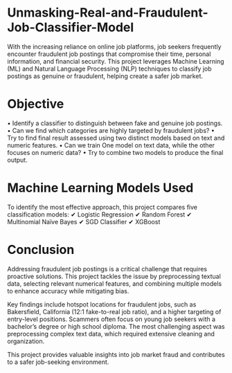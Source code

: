 # Unmasking-Real-and-Fraudulent-Job-Classifier-Model
With the increasing reliance on online job platforms, job seekers frequently encounter fraudulent job postings that compromise their time, personal information, and financial security. This project leverages Machine Learning (ML) and Natural Language Processing (NLP) techniques to classify job postings as genuine or fraudulent, helping create a safer job market.
# **Objective**
• Identify a classifier to distinguish between fake and genuine job postings. 
• Can we find which categories are highly targeted by fraudulent jobs? 
•  Try to find final result assessed using two distinct models based on text and numeric 
features. 
• Can we train One model on text data, while the other focuses on numeric data? 
• Try to combine two models to produce the final output. 
# **Machine Learning Models Used**
To identify the most effective approach, this project compares five classification models:
✔ Logistic Regression
✔ Random Forest
✔ Multinomial Naïve Bayes
✔ SGD Classifier
✔ XGBoost
# **Conclusion**
Addressing fraudulent job postings is a critical challenge that requires proactive solutions. This project tackles the issue by preprocessing textual data, selecting relevant numerical features, and combining multiple models to enhance accuracy while mitigating bias.

Key findings include hotspot locations for fraudulent jobs, such as Bakersfield, California (12:1 fake-to-real job ratio), and a higher targeting of entry-level positions. Scammers often focus on young job seekers with a bachelor’s degree or high school diploma. The most challenging aspect was preprocessing complex text data, which required extensive cleaning and organization.

This project provides valuable insights into job market fraud and contributes to a safer job-seeking environment.
